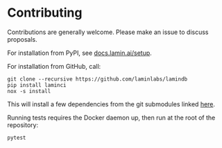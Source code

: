 # Contributing

Contributions are generally welcome. Please make an issue to discuss proposals.

For installation from PyPI, see [docs.lamin.ai/setup](https://docs.lamin.ai/setup).

For installation from GitHub, call:

```
git clone --recursive https://github.com/laminlabs/lamindb
pip install laminci
nox -s install
```

This will install a few dependencies from the git submodules linked [here](https://github.com/laminlabs/lamindb/tree/main/sub).

Running tests requires the Docker daemon up, then run at the root of the repository:

```
pytest
```
